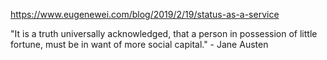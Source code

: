 https://www.eugenewei.com/blog/2019/2/19/status-as-a-service

"It is a truth universally acknowledged, that a person in possession of little fortune, must be in want of more social capital." - Jane Austen